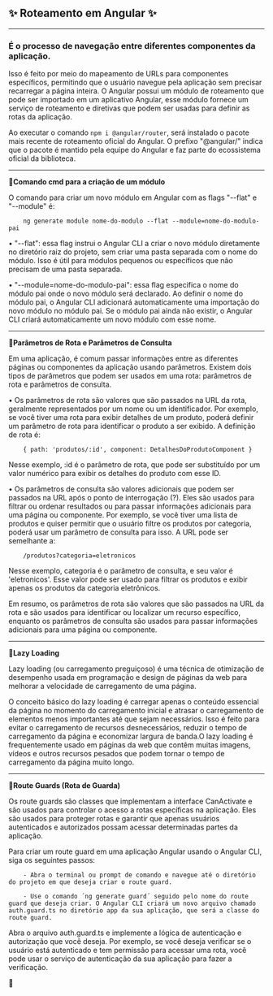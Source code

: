 ## ✨ Roteamento em Angular ✨

---

### É o processo de navegação entre diferentes componentes da aplicação. 

Isso é feito por meio do mapeamento de URLs para componentes específicos, permitindo que o usuário navegue pela aplicação sem precisar recarregar a página inteira. 
O Angular possui um módulo de roteamento que pode ser importado em um aplicativo Angular, esse módulo fornece um serviço de roteamento e diretivas que podem ser usadas para definir as rotas da aplicação.

Ao executar o comando `npm i @angular/router`, será instalado o pacote mais recente de roteamento oficial do Angular. O prefixo "@angular/" indica que o pacote é mantido pela equipe do Angular e faz parte do ecossistema oficial da biblioteca.

---

📍**Comando cmd para a criação de um módulo**

O comando para criar um novo módulo em Angular com as flags "--flat" e "--module" é:

        ng generate module nome-do-modulo --flat --module=nome-do-modulo-pai

• "--flat": essa flag instrui o Angular CLI a criar o novo módulo diretamente no diretório raiz do projeto, sem criar uma pasta separada com o nome do módulo. Isso é útil para módulos pequenos ou específicos que não precisam de uma pasta separada.

• "--module=nome-do-modulo-pai": essa flag especifica o nome do módulo pai onde o novo módulo será declarado. Ao definir o nome do módulo pai, o Angular CLI adicionará automaticamente uma importação do novo módulo no módulo pai. Se o módulo pai ainda não existir, o Angular CLI criará automaticamente um novo módulo com esse nome.

---

📍**Parâmetros de Rota e Parâmetros de Consulta**

Em uma aplicação, é comum passar informações entre as diferentes páginas ou componentes da aplicação usando parâmetros. Existem dois tipos de parâmetros que podem ser usados em uma rota: parâmetros de rota e parâmetros de consulta.

• Os parâmetros de rota são valores que são passados ​​na URL da rota, geralmente representados por um nome ou um identificador. Por exemplo, se você tiver uma rota para exibir detalhes de um produto, poderá definir um parâmetro de rota para identificar o produto a ser exibido. A definição de rota é:

        { path: 'produtos/:id', component: DetalhesDoProdutoComponent }

Nesse exemplo, :id é o parâmetro de rota, que pode ser substituído por um valor numérico para exibir os detalhes do produto com esse ID.

• Os parâmetros de consulta são valores adicionais que podem ser passados ​​na URL após o ponto de interrogação (?). Eles são usados ​​para filtrar ou ordenar resultados ou para passar informações adicionais para uma página ou componente. Por exemplo, se você tiver uma lista de produtos e quiser permitir que o usuário filtre os produtos por categoria, poderá usar um parâmetro de consulta para isso. A URL pode ser semelhante a:

        /produtos?categoria=eletronicos

Nesse exemplo, categoria é o parâmetro de consulta, e seu valor é 'eletronicos'. Esse valor pode ser usado para filtrar os produtos e exibir apenas os produtos da categoria eletrônicos.

Em resumo, os parâmetros de rota são valores que são passados ​​na URL da rota e são usados ​​para identificar ou localizar um recurso específico, enquanto os parâmetros de consulta são usados ​​para passar informações adicionais para uma página ou componente.

---

📍**Lazy Loading**

Lazy loading (ou carregamento preguiçoso) é uma técnica de otimização de desempenho usada em programação e design de páginas da web para melhorar a velocidade de carregamento de uma página.

O conceito básico do lazy loading é carregar apenas o conteúdo essencial da página no momento do carregamento inicial e atrasar o carregamento de elementos menos importantes até que sejam necessários. Isso é feito para evitar o carregamento de recursos desnecessários, reduzir o tempo de carregamento da página e economizar largura de banda.O lazy loading é frequentemente usado em páginas da web que contêm muitas imagens, vídeos e outros recursos pesados que podem tornar o tempo de carregamento da página muito longo.

---

📍**Route Guards (Rota de Guarda)**

Os route guards são classes que implementam a interface CanActivate e são usados para controlar o acesso a rotas específicas na aplicação. Eles são usados para proteger rotas e garantir que apenas usuários autenticados e autorizados possam acessar determinadas partes da aplicação.

Para criar um route guard em uma aplicação Angular usando o Angular CLI, siga os seguintes passos:

        - Abra o terminal ou prompt de comando e navegue até o diretório do projeto em que deseja criar o route guard.

        - Use o comando ´ng generate guard´ seguido pelo nome do route guard que deseja criar. O Angular CLI criará um novo arquivo chamado auth.guard.ts no diretório app da sua aplicação, que será a classe do route guard.

Abra o arquivo auth.guard.ts e implemente a lógica de autenticação e autorização que você deseja. Por exemplo, se você deseja verificar se o usuário está autenticado e tem permissão para acessar uma rota, você pode usar o serviço de autenticação da sua aplicação para fazer a verificação.

🌼
